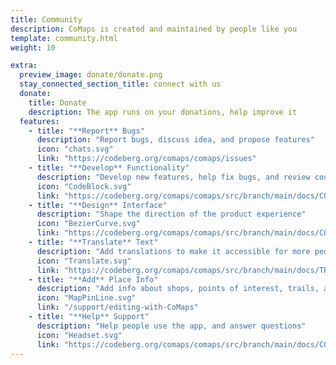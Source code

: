 ```yaml
---
title: Community
description: CoMaps is created and maintained by people like you
template: community.html
weight: 10

extra:
  preview_image: donate/donate.png
  stay_connected_section_title: connect with us
  donate:
    title: Donate
    description: The app runs on your donations, help improve it
  features:
    - title: "**Report** Bugs"
      description: "Report bugs, discuss idea, and propose features"
      icon: "chats.svg"
      link: "https://codeberg.org/comaps/comaps/issues"
    - title: "**Develop** Functionality"
      description: "Develop new features, help fix bugs, and review code"
      icon: "CodeBlock.svg"
      link: "https://codeberg.org/comaps/comaps/src/branch/main/docs/CONTRIBUTING.md"
    - title: "**Design** Interface"
      description: "Shape the direction of the product experience"
      icon: "BezierCurve.svg"
      link: "https://codeberg.org/comaps/comaps/src/branch/main/docs/CONTRIBUTING.md"
    - title: "**Translate** Text"
      description: "Add translations to make it accessible for more people around the world"
      icon: "Translate.svg"
      link: "https://codeberg.org/comaps/comaps/src/branch/main/docs/TRANSLATIONS.md"
    - title: "**Add** Place Info"
      description: "Add info about shops, points of interest, trails, and public transport to OpenStreetMap"
      icon: "MapPinLine.svg"
      link: "/support/editing-with-CoMaps"
    - title: "**Help** Support"
      description: "Help people use the app, and answer questions"
      icon: "Headset.svg"
      link: "https://codeberg.org/comaps/comaps/src/branch/main/docs/CONTRIBUTING.md"
---
```

